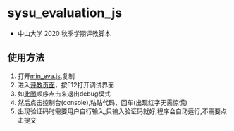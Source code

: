 # sysu_evaluation_js

* 中山大学 2020 秋季学期评教脚本

## 使用方法
1. 打开[min_eva.js](./min_eva.js),复制
2. 进入[评教页面](https://jwxt.sysu.edu.cn/jwxt/mk/evaluation/#/evaluation)，按F12打开调试界面
3. 如[此图](./process.png)顺序点击来退出debug模式
4. 然后点击控制台(console),粘贴代码，回车(出现红字无需惊慌)
5. 出现验证码时需要用户自行输入,只输入验证码就好,程序会自动运行,不需要点击提交




